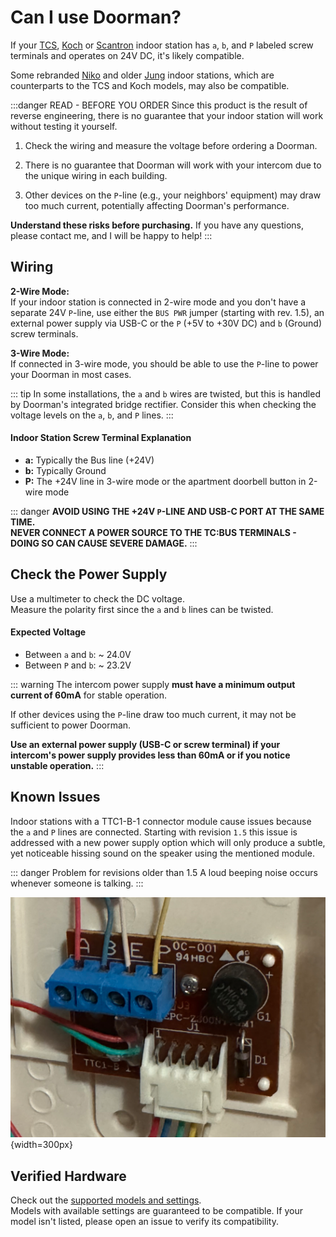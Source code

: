 # Can I use Doorman?
If your [TCS](https://www.tcsag.de/), [Koch](https://www.kochag.ch/) or [Scantron](https://scantron.dk/) indoor station has `a`, `b`, and `P` labeled screw terminals and operates on 24V DC, it's likely compatible.

Some rebranded [Niko](https://www.niko.eu/) and older [Jung](https://www.jung-group.com/) indoor stations, which are counterparts to the TCS and Koch models, may also be compatible.

:::danger READ - BEFORE YOU ORDER
Since this product is the result of reverse engineering, there is no guarantee that your indoor station will work without testing it yourself.

1. Check the wiring and measure the voltage before ordering a Doorman.

2. There is no guarantee that Doorman will work with your intercom due to the unique wiring in each building.

3. Other devices on the `P`-line (e.g., your neighbors' equipment) may draw too much current, potentially affecting Doorman's performance.

**Understand these risks before purchasing.** If you have any questions, please contact me, and I will be happy to help!
:::

## Wiring
**2-Wire Mode:**\
If your indoor station is connected in 2-wire mode and you don't have a separate 24V `P`-line, use either the `BUS PWR` jumper (starting with rev. 1.5), an external power supply via USB-C or the `P` (+5V to +30V DC) and `b` (Ground) screw terminals.

**3-Wire Mode:**\
If connected in 3-wire mode, you should be able to use the `P`-line to power your Doorman in most cases.

::: tip
In some installations, the `a` and `b` wires are twisted, but this is handled by Doorman's integrated bridge rectifier. Consider this when checking the voltage levels on the `a`, `b`, and `P` lines.
:::

#### Indoor Station Screw Terminal Explanation
- **a:** Typically the Bus line (+24V)
- **b:** Typically Ground
- **P:** The +24V line in 3-wire mode or the apartment doorbell button in 2-wire mode

::: danger
**AVOID USING THE +24V `P`-LINE AND USB-C PORT AT THE SAME TIME.**\
**NEVER CONNECT A POWER SOURCE TO THE TC:BUS TERMINALS - DOING SO CAN CAUSE SEVERE DAMAGE.**
:::

## Check the Power Supply
Use a multimeter to check the DC voltage.\
Measure the polarity first since the `a` and `b` lines can be twisted.

#### Expected Voltage
- Between `a` and `b`: ~ 24.0V
- Between `P` and `b`: ~ 23.2V


::: warning
The intercom power supply **must have a minimum output current of 60mA** for stable operation.

If other devices using the `P`-line draw too much current, it may not be sufficient to power Doorman.

**Use an external power supply (USB-C or screw terminal) if your intercom's power supply provides less than 60mA or if you notice unstable operation.** 
:::

## Known Issues

Indoor stations with a TTC1-B-1 connector module cause issues because the `a` and `P` lines are connected.
Starting with revision `1.5` this issue is addressed with a new power supply option which will only produce a subtle, yet noticeable hissing sound on the speaker using the mentioned module.

::: danger Problem for revisions older than 1.5
A loud beeping noise occurs whenever someone is talking.
:::

![ttc1-b-1-module](./images/incompatible-ttc1-b-1.png){width=300px}



## Verified Hardware

Check out the [supported models and settings](../reference/esphome-component.md#model-setting-availability).  
Models with available settings are guaranteed to be compatible. If your model isn't listed, please open an issue to verify its compatibility.